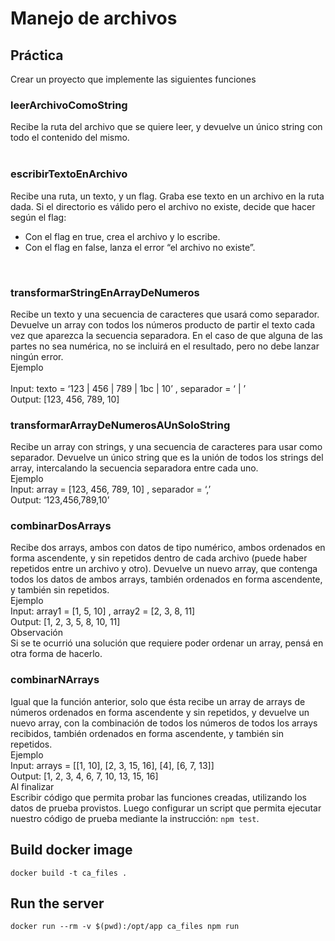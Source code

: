 # Manejo de archivos
## Práctica
Crear un proyecto que implemente las siguientes funciones

### leerArchivoComoString
Recibe la ruta del archivo que se quiere leer, y devuelve un único string con todo el contenido del mismo.<br>
<br>
### escribirTextoEnArchivo
Recibe una ruta, un texto, y un flag. Graba ese texto en un archivo en la ruta dada. Si el directorio es válido pero el archivo no existe, decide que hacer según el flag:
* Con el flag en true, crea el archivo y lo escribe.
* Con el flag en false, lanza el error “el archivo no existe”.
<br>

### transformarStringEnArrayDeNumeros
Recibe un texto y una secuencia de caracteres que usará como separador. Devuelve un array
con todos los números producto de partir el texto cada vez que aparezca la secuencia
separadora. En el caso de que alguna de las partes no sea numérica, no se incluirá en el
resultado, pero no debe lanzar ningún error.<br>
Ejemplo<br>
<br>
Input: texto = ‘123 | 456 | 789 | 1bc | 10’ , separador = ‘ | ’<br>
Output: [123, 456, 789, 10]<br>

### transformarArrayDeNumerosAUnSoloString
Recibe un array con strings, y una secuencia de caracteres para usar como separador.
Devuelve un único string que es la unión de todos los strings del array, intercalando la
secuencia separadora entre cada uno.<br>
Ejemplo<br>
Input: array = [123, 456, 789, 10] , separador = ‘,’<br>
Output: ‘123,456,789,10’<br>

### combinarDosArrays
Recibe dos arrays, ambos con datos de tipo numérico, ambos ordenados en forma ascendente,
y sin repetidos dentro de cada archivo (puede haber repetidos entre un archivo y otro).
Devuelve un nuevo array, que contenga todos los datos de ambos arrays, también ordenados
en forma ascendente, y también sin repetidos.<br>
Ejemplo<br>
Input: array1 = [1, 5, 10] , array2 = [2, 3, 8, 11]<br>
Output: [1, 2, 3, 5, 8, 10, 11]<br>
Observación<br>
Si se te ocurrió una solución que requiere poder ordenar un array, pensá en otra forma de
hacerlo.

### combinarNArrays
Igual que la función anterior, solo que ésta recibe un array de arrays de números ordenados en forma ascendente y sin repetidos, y devuelve un nuevo array, con la combinación de todos los números de todos los arrays recibidos, también ordenados en forma ascendente, y también sin repetidos.<br>
Ejemplo<br>
Input: arrays = [[1, 10], [2, 3, 15, 16], [4], [6, 7, 13]]<br>
Output: [1, 2, 3, 4, 6, 7, 10, 13, 15, 16]<br>
Al finalizar<br>
Escribir código que permita probar las funciones creadas, utilizando los datos de prueba
provistos. Luego configurar un script que permita ejecutar nuestro código de prueba mediante la instrucción: `npm test`.


## Build docker image
`docker build -t ca_files .`

## Run the server
`docker run --rm -v $(pwd):/opt/app ca_files npm run`

